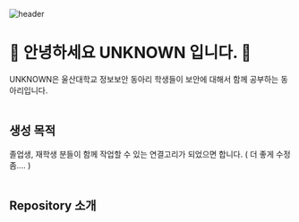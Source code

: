 ![header](https://capsule-render.vercel.app/api?type=rounded&color=timeGradient&text=Welcome%20to%20UNKNOWN's%20GitHub%20👋&animation=twinkling&fontSize=40&fontAlignY=50&fontAlign=50&height=180)

# 👋 안녕하세요 UNKNOWN 입니다. 👋 
UNKNOWN은 울산대학교 정보보안 동아리 학생들이 보안에 대해서 함께 공부하는 동아리입니다.  
<br/>

## 생성 목적  
졸업생, 재학생 분들이 함께 작업할 수 있는 연결고리가 되었으면 합니다. ( 더 좋게 수정 좀.... )  
<br/>

## Repository 소개 
